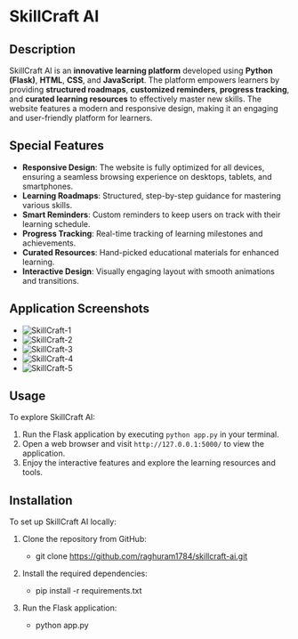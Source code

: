 # SkillCraft AI

## Description  
SkillCraft AI is an **innovative learning platform** developed using **Python (Flask)**, **HTML**, **CSS**, and **JavaScript**. The platform empowers learners by providing **structured roadmaps**, **customized reminders**, **progress tracking**, and **curated learning resources** to effectively master new skills. The website features a modern and responsive design, making it an engaging and user-friendly platform for learners.

## Special Features  
- **Responsive Design**: The website is fully optimized for all devices, ensuring a seamless browsing experience on desktops, tablets, and smartphones.  
- **Learning Roadmaps**: Structured, step-by-step guidance for mastering various skills.  
- **Smart Reminders**: Custom reminders to keep users on track with their learning schedule.  
- **Progress Tracking**: Real-time tracking of learning milestones and achievements.  
- **Curated Resources**: Hand-picked educational materials for enhanced learning.  
- **Interactive Design**: Visually engaging layout with smooth animations and transitions.

## Application Screenshots  
 - ![SkillCraft-1](SkillCraft-AI/Application-Screenshots/SkillCraft-1.png)
 - ![SkillCraft-2](SkillCraft-AI/Application-Screenshots/SkillCraft-2.png)
 - ![SkillCraft-3](SkillCraft-AI/Application-Screenshots/SkillCraft-3.png)
 - ![SkillCraft-4](SkillCraft-AI/Application-Screenshots/SkillCraft-4.png)
 - ![SkillCraft-5](SkillCraft-AI/Application-Screenshots/SkillCraft-5.png)

## Usage  
To explore SkillCraft AI:  
1. Run the Flask application by executing `python app.py` in your terminal.  
2. Open a web browser and visit `http://127.0.0.1:5000/` to view the application.  
3. Enjoy the interactive features and explore the learning resources and tools.

## Installation  
To set up SkillCraft AI locally:  
1. Clone the repository from GitHub:
   - git clone https://github.com/raghuram1784/skillcraft-ai.git
     
2. Install the required dependencies:
   - pip install -r requirements.txt
3. Run the Flask application:
   - python app.py
